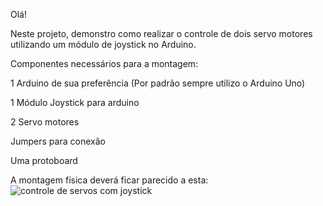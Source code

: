 Olá! 

Neste projeto, demonstro como realizar o controle de dois servo motores utilizando um módulo de joystick no Arduino. 

Componentes necessários para a montagem: 

1 Arduino de sua preferência (Por padrão sempre utilizo o Arduino Uno)

1 Módulo Joystick para arduino

2 Servo motores

Jumpers para conexão

Uma protoboard

A montagem física deverá ficar parecido a esta: 
![controle de servos com joystick](https://user-images.githubusercontent.com/115898550/196050400-56b0b5e7-dd28-4dd1-8931-5a2daceea46d.png)


